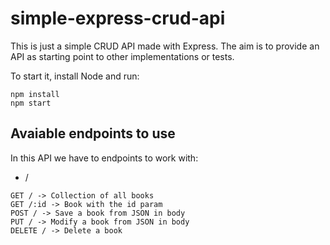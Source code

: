 # simple-express-crud-api
This is just a simple CRUD API made with Express. The aim is to provide an API as starting point to other implementations or tests.

To start it, install Node and run:

```
npm install
npm start
```
## Avaiable endpoints to use
In this API we have to endpoints to work with:

* /
```
GET / -> Collection of all books
GET /:id -> Book with the id param
POST / -> Save a book from JSON in body
PUT / -> Modify a book from JSON in body
DELETE / -> Delete a book
```